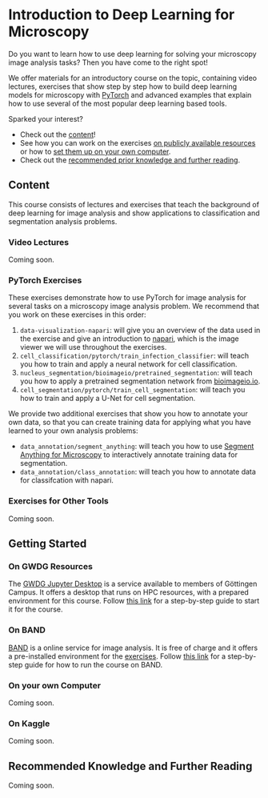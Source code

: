 # Introduction to Deep Learning for Microscopy

Do you want to learn how to use deep learning for solving your microscopy image analysis tasks?
Then you have come to the right spot!

We offer materials for an introductory course on the topic, containing video lectures, exercises that show step by step how to build deep learning models for microscopy with [PyTorch](https://pytorch.org/) and advanced examples that explain how to use several of the most popular deep learning based tools.

Sparked your interest?
- Check out the [content](#content)!
- See how you can work on the exercises [on publicly available resources](#on-band) or how to [set them up on your own computer](#on-your-own-computer).
- Check out the [recommended prior knowledge and further reading](#recommended-knowledge-and-further-reading).


## Content

This course consists of lectures and exercises that teach the background of deep learning for image analysis and show applications to classification and segmentation analysis problems.

### Video Lectures

Coming soon.

### PyTorch Exercises

These exercises demonstrate how to use PyTorch for image analysis for several tasks on a microscopy image analysis problem.
We recommend that you work on these exercises in this order:
1. `data-visualization-napari`: will give you an overview of the data used in the exercise and give an introduction to [napari](https://napari.org/stable/), which is the image viewer we will use throughout the exercises.
2. `cell_classification/pytorch/train_infection_classifier`: will teach you how to train and apply a neural network for cell classification.
3. `nucleus_segmentation/bioimageio/pretrained_segmentation`: will teach you how to apply a pretrained segmentation network from [bioimageio.io](https://bioimage.io/#/).
4. `cell_segmentation/pytorch/train_cell_segmentation`: will teach you how to train and apply a U-Net for cell segmentation.

We provide two additional exercises that show you how to annotate your own data, so that you can create training data for applying what you have learned to your own analysis problems:
- `data_annotation/segment_anything`: will teach you how to use [Segment Anything for Microscopy](https://www.biorxiv.org/content/10.1101/2023.08.21.554208v1.abstract) to interactively annotate training data for segmentation.
- `data_annotation/class_annotation`: will teach you how to annotate data for classifcation with napari.

### Exercises for Other Tools

Coming soon.


## Getting Started

### On GWDG Resources

The [GWDG Jupyter Desktop](https://docs.hpc.gwdg.de/services/jupyterhub/index.html) is a service available to members of Göttingen Campus. It offers a desktop that runs on HPC resources, with a prepared environment for this course. Follow [this link](https://github.com/computational-cell-analytics/dl-for-micro/blob/main/GWDG-JUPYTER-DESKTOP.md) for a step-by-step guide to start it for the course.

### On BAND

[BAND](https://band.embl.de/#) is a online service for image analysis. It is free of charge and it offers a pre-installed environment for the [exercises](pytorch-exercises). Follow [this link](https://github.com/computational-cell-analytics/dl-for-micro/blob/main/BAND.md) for a step-by-step guide for how to run the course on BAND.

### On your own Computer

Coming soon.

### On Kaggle

Coming soon.

<!---
If you do not have a conda installation we suggest to install [mamba](https://github.com/mamba-org/mamba) via the [mambaforge](https://github.com/conda-forge/miniforge#mambaforge) installation.

Create the conda environment from `environment-gpu.yaml`. Note: you may need to change the cuda version [here](https://github.com/computational-cell-analytics/dl-for-micro/blob/main/environment_gpu.yaml#L15).
```
$ conda env create -f environment_gpu.yaml
```
This will install the environment `dl-for-micro` with all necessary dependencies.
After setting up the environment the following should work (activate the environment first with `conda activate dl-for-micro`):
```
$ python -c "import torch_em"
$ python -c "import micro_sam"
```
Tip: use [mamba](https://github.com/mamba-org/mamba) instead of `conda` if creating the environment with `conda` takes very long.
-->

## Recommended Knowledge and Further Reading

Coming soon.


<!---
This repository contains tutorials for deep learning applications in microscopy, with the focus on segmentation and classification tasks.
Currently, we provide notebooks that demonstrate:
- Applying pre-trained models from [bioimage.io](https://bioimage.io/).
- Training your own models for segmentation and classification tasks with the [torch_em](https://github.com/constantinpape/torch-em) library, which wraps [PyTorch](https://pytorch.org/) for deep learning applications in microscopy.

The data used here is from the publication [Microscopy-based assay for semi-quantitative detection of SARS-CoV-2 specific antibodies in human sera](https://onlinelibrary.wiley.com/doi/full/10.1002/bies.202000257), which introduces an imaging based sereological assay for Covid-19.

In the future we will also add:
- Segmentation and classification training in PyTorch.
- Using (pre-trained) [StarDist](https://github.com/stardist/stardist) models for nucleus segmentation.
- Using (pre-trained) [Cellpose](https://github.com/MouseLand/cellpose) models for cell segmentation.

**Data annotation:** a common problem when applying deep learning methods in microscopy is the lack of annotated data and the long and tedious effort to then annotate it.
For instance segmentation and tracking tasks new methods like [Segment Anything](https://segment-anything.com/) can significantly speed this up.
We are building [tools](https://github.com/computational-cell-analytics/micro-sam) around it to make data annotation much more convenient; check out the `segment-anything.ipynb` notebook for an example on how to use them for the data here. This also works on [BAND](#band).


## What do you need to know before starting?

You should be familiar with python and numpy. Experience with other libraries in the "python scientific stack" like scipy, scikit-image and scikit-learn are helpful.
In addition to these libraries we will use [napari](https://napari.org/stable/) for visualization.

There are many good tutorials for learning how to use python and its libraries online, for example:
- [The python tutorial](https://www.pythontutorial.net/) for a general introduction to python.
- [The python data science handbook](https://jakevdp.github.io/PythonDataScienceHandbook/) for scientific python libraries.


## How to get started?

First, you need to set up a conda environment with the necessary dependencies for the notebooks. See the [installation section](#installation) below for details.
Or you can use the pre-installed environment on [BAND](https://band.embl.de/#), see the [BAND section](#band) below.

Once you have the environment set-up, start with the `data_preparation.ipynb` notebook where you will get to know the data we are using and prepare it for the other tasks.
Each notebook contains a section **What's next?** at the end that tells you how to continue.
In addition there is an **Exercise** section that lists optional exercises you can do after running the tutorial to further your understanding of the lesson in the notebook.


### Installation


### BAND

-->
